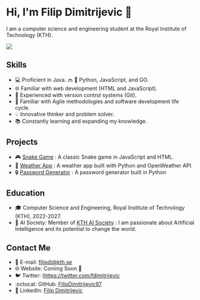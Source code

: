 # Hi, I'm Filip Dimitrijevic 🤝

I am a computer science and engineering student at the Royal Institute of Technology (KTH).

![](https://media.giphy.com/media/RbDKaczqWovIugyJmW/giphy.gif)

## Skills
- :computer: Proficient in Java. :soon: :construction: Python, JavaScript, and GO.
- :globe_with_meridians: Familiar with web development (HTML and JavaScript).
- :file_folder: Experienced with version control systems (Git).
- :wrench: Familiar with Agile methodologies and software development life cycle.
- :bulb: Innovative thinker and problem solver.
- :books: Constantly learning and expanding my knowledge.

## Projects
- :video_game: [Snake Game](https://github.com/FilipDimitrijevic97/snake) : A classic Snake game in JavaScript and HTML.
- :rocket: [Weather App](https://github.com/FilipDimitrijevic97/weather-app) : A weather app built with Python and OpenWeather API.
- :lock: [Password Generator](https://github.com/FilipDimitrijevic97/password-generator) : A password generator built in Python

## Education
- :mortar_board: Computer Science and Engineering, Royal Institute of Technology (KTH), 2022-2027.
- :robot: AI Society: Member of [KTH AI Society](https://kthais.com) : I am passionate about Artificial Intelligence and its potential to change the world.


## Contact Me
- :email: E-mail: filipdi@kth.se
- :globe_with_meridians: Website: Coming Soon :construction:
- :bird: Twitter: (https://twitter.com/fdimitrijevic
- :octocat: GitHub: [FilipDimitrijevic97](https://github.com/FilipDimitrijevic97)
- :construction_worker: LinkedIn: [Filip Dimitrijevic](https://www.linkedin.com/in/filip-dimitrijevic-6b0543215/)
